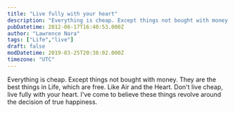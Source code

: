 ```yaml
---
title: "Live fully with your heart"
description: "Everything is cheap. Except things not bought with money. They are the best things in Life, which are free. Like Air and the Heart. Don't live cheap, live fully..."
pubDatetime: 2012-06-17T16:40:53.000Z
author: "Lawrence Nara"
tags: ["Life","live"]
draft: false
modDatetime: 2019-03-25T20:38:02.000Z
timezone: "UTC"
---
```


Everything is cheap. Except things not bought with money. They are the best things in Life, which are free. Like Air and the Heart. Don't live cheap, live fully with your heart. I've come to believe these things revolve around the decision of true happiness.